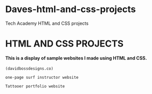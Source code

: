 # Daves-html-and-css-projects
Tech Academy HTML and CSS projects

# HTML AND CSS PROJECTS

#### This is a display of sample websites I made using HTML and CSS.


```[My personal portfolio website]
(davidbossdesigns.co)

one-page surf instructor website

Tattooer portfolio website
```
